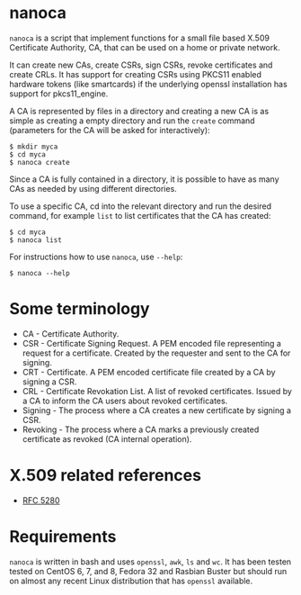 nanoca
====
`nanoca` is a script that implement functions for a small file based X.509
Certificate Authority, CA, that can be used on a home or private network.

It can create new CAs, create CSRs, sign CSRs, revoke certificates and create
CRLs. It has support for creating CSRs using PKCS11 enabled hardware tokens
(like smartcards) if the underlying openssl installation has support for
pkcs11_engine.

A CA is represented by files in a directory and creating a new CA is as simple
as creating a empty directory and run the `create` command (parameters for
the CA will be asked for interactively):

    $ mkdir myca
    $ cd myca
    $ nanoca create

Since a CA is fully contained in a directory, it is possible to have as many
CAs as needed by using different directories.

To use a specific CA, cd into the relevant directory and run the desired
command, for example `list` to list certificates that the CA has created:

    $ cd myca
    $ nanoca list

For instructions how to use `nanoca`, use `--help`:

    $ nanoca --help


Some terminology
====
* CA - Certificate Authority.
* CSR - Certificate Signing Request. A PEM encoded file representing a request
for a certificate. Created by the requester and sent to the CA for signing.
* CRT - Certificate. A PEM encoded certificate file created by a CA by signing a CSR.
* CRL - Certificate Revokation List. A list of revoked certificates. Issued by
a CA to inform the CA users about revoked certificates.
* Signing - The process where a CA creates a new certificate by signing a CSR.
* Revoking - The process where a CA marks a previously created certificate as
revoked (CA internal operation).


X.509 related references
====
* [RFC 5280](https://tools.ietf.org/html/rfc5280)


Requirements
====
`nanoca` is written in bash and uses `openssl`, `awk`, `ls` and `wc`. It has
been testen tested on CentOS 6, 7, and 8, Fedora 32 and Rasbian Buster but
should run on almost any recent Linux distribution that has `openssl` available.
